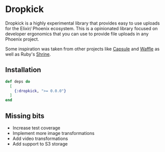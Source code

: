 # Dropkick

Dropkick is a highly experimental library that provides easy to use uploads for the Elixir/ Phoenix ecosystem.
This is a opinionated library focused on developer ergonomics that you can use to provide file uploads in any Phoenix project.

Some inspiration was taken from other projects like [Capsule](https://github.com/elixir-capsule/capsule) and [Waffle](https://github.com/elixir-waffle/waffle) as well as Ruby's [Shrine](https://shrinerb.com/). 

## Installation

```elixir
def deps do
  [
    {:dropkick, ">= 0.0.0"}
  ]
end
```

## Missing bits

- Increase test coverage
- Implement more image transformations
- Add video transformations
- Add support to S3 storage